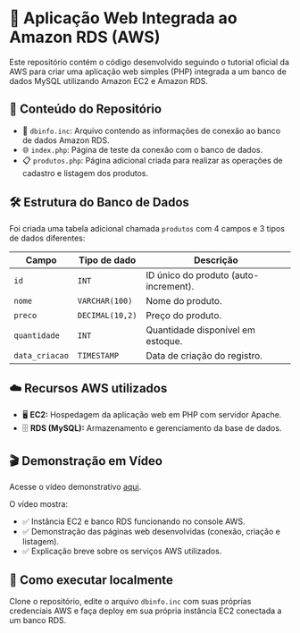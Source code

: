# 🚀 Aplicação Web Integrada ao Amazon RDS (AWS)

Este repositório contém o código desenvolvido seguindo o tutorial oficial da AWS para criar uma aplicação web simples (PHP) integrada a um banco de dados MySQL utilizando Amazon EC2 e Amazon RDS.

## 📂 Conteúdo do Repositório

- 📌 `dbinfo.inc`: Arquivo contendo as informações de conexão ao banco de dados Amazon RDS.
- 🌐 `index.php`: Página de teste da conexão com o banco de dados.
- 📋 `produtos.php`: Página adicional criada para realizar as operações de cadastro e listagem dos produtos.

## 🛠️ Estrutura do Banco de Dados

Foi criada uma tabela adicional chamada `produtos` com 4 campos e 3 tipos de dados diferentes:

| Campo        | Tipo de dado   | Descrição                              |
|--------------|----------------|----------------------------------------|
| `id`         | `INT`          |  ID único do produto (auto-increment). |
| `nome`       | `VARCHAR(100)` |  Nome do produto.                     |
| `preco`      | `DECIMAL(10,2)`|  Preço do produto.                    |
| `quantidade` | `INT`          |  Quantidade disponível em estoque.     |
| `data_criacao` | `TIMESTAMP`  |  Data de criação do registro.          |

## ☁️ Recursos AWS utilizados

- 🖥️ **EC2:** Hospedagem da aplicação web em PHP com servidor Apache.
- 🗄️ **RDS (MySQL):** Armazenamento e gerenciamento da base de dados.

## 🎬 Demonstração em Vídeo

Acesse o vídeo demonstrativo [aqui](https://www.youtube.com/watch?v=EnBfg3UGIOY).

O vídeo mostra:
- ✅ Instância EC2 e banco RDS funcionando no console AWS.
- ✅ Demonstração das páginas web desenvolvidas (conexão, criação e listagem).
- ✅ Explicação breve sobre os serviços AWS utilizados.

## 🚧 Como executar localmente

Clone o repositório, edite o arquivo `dbinfo.inc` com suas próprias credenciais AWS e faça deploy em sua própria instância EC2 conectada a um banco RDS.